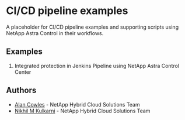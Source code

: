 # CI/CD pipeline examples 

A placeholder for CI/CD pipeline examples and supporting scripts using NetApp Astra Control in their workflows. 

## Examples

1. Integrated protection in Jenkins Pipeline using NetApp Astra Control Center

## Authors

- [Alan Cowles](alan.cowles@netapp.com) - NetApp Hybrid Cloud Solutions Team
- [Nikhil M Kulkarni](nikhil.kulkarni@netapp.com) - NetApp Hybrid Cloud Solutions Team
